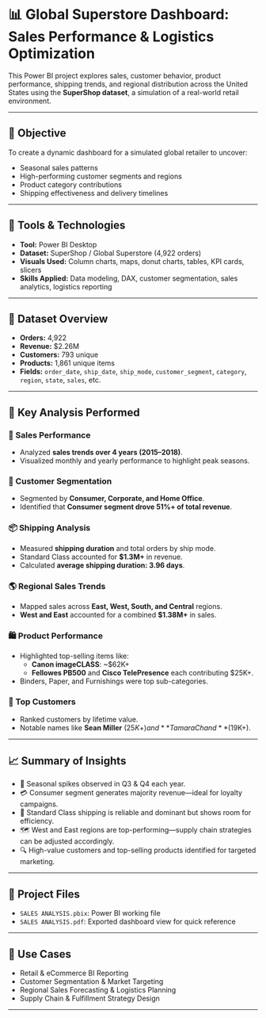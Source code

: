 # 📊 Global Superstore Dashboard: Sales Performance & Logistics Optimization

This Power BI project explores sales, customer behavior, product performance, shipping trends, and regional distribution across the United States using the **SuperShop dataset**, a simulation of a real-world retail environment.

---

## 🎯 Objective

To create a dynamic dashboard for a simulated global retailer to uncover:
- Seasonal sales patterns
- High-performing customer segments and regions
- Product category contributions
- Shipping effectiveness and delivery timelines

---

## 🧰 Tools & Technologies

- **Tool:** Power BI Desktop
- **Dataset:** SuperShop / Global Superstore (4,922 orders)
- **Visuals Used:** Column charts, maps, donut charts, tables, KPI cards, slicers
- **Skills Applied:** Data modeling, DAX, customer segmentation, sales analytics, logistics reporting

---

## 📁 Dataset Overview

- **Orders:** 4,922
- **Revenue:** $2.26M
- **Customers:** 793 unique
- **Products:** 1,861 unique items
- **Fields:** `order_date`, `ship_date`, `ship_mode`, `customer_segment`, `category`, `region`, `state`, `sales`, etc.

---

## 🧠 Key Analysis Performed

### 🛒 Sales Performance
- Analyzed **sales trends over 4 years (2015–2018)**.
- Visualized monthly and yearly performance to highlight peak seasons.

### 👥 Customer Segmentation
- Segmented by **Consumer, Corporate, and Home Office**.
- Identified that **Consumer segment drove 51%+ of total revenue**.

### 📦 Shipping Analysis
- Measured **shipping duration** and total orders by ship mode.
- Standard Class accounted for **$1.3M+** in revenue.
- Calculated **average shipping duration: 3.96 days**.

### 🌎 Regional Sales Trends
- Mapped sales across **East, West, South, and Central** regions.
- **West and East** accounted for a combined **$1.38M+** in sales.

### 🛍️ Product Performance
- Highlighted top-selling items like:
  - **Canon imageCLASS**: ~$62K+
  - **Fellowes PB500** and **Cisco TelePresence** each contributing $25K+.
- Binders, Paper, and Furnishings were top sub-categories.

### 🌟 Top Customers
- Ranked customers by lifetime value.
- Notable names like **Sean Miller** ($25K+) and **Tamara Chand** ($19K+).

---

## 📈 Summary of Insights

- 🔼 Seasonal spikes observed in Q3 & Q4 each year.
- 💳 Consumer segment generates majority revenue—ideal for loyalty campaigns.
- 🛫 Standard Class shipping is reliable and dominant but shows room for efficiency.
- 🗺️ West and East regions are top-performing—supply chain strategies can be adjusted accordingly.
- 🔍 High-value customers and top-selling products identified for targeted marketing.

---

## 📁 Project Files

- `SALES ANALYSIS.pbix`: Power BI working file
- `SALES ANALYSIS.pdf`: Exported dashboard view for quick reference

---

## 💼 Use Cases

- Retail & eCommerce BI Reporting  
- Customer Segmentation & Market Targeting  
- Regional Sales Forecasting & Logistics Planning  
- Supply Chain & Fulfillment Strategy Design  

---
